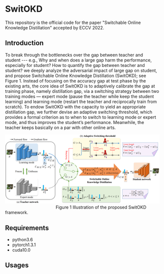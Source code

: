 # SwitOKD
This repository is the official code for the paper "Switchable Online Knowledge Distillation" accepted by ECCV 2022.

## Introduction
To break through the bottlenecks over the gap between teacher and student --- e.g., Why and when does a large gap harm the performance, especially for student? How to quantify the gap between teacher and student? we deeply analyze the adversarial impact
of large gap on student, and propose Switchable Online Knowledge Distillation (SwitOKD); see Figure 1. Instead of focusing on the accuracy gap at test phase by the existing arts, the core idea of SwitOKD is to adaptively calibrate the gap at training phase, namely distillation gap, via a switching strategy between two training modes — expert mode (pause the teacher while keep the student learning) and learning mode (restart the teacher and reciprocally train from scratch). To endow SwitOKD with the capacity to yield an appropriate distillation gap, we further devise an adaptive switching threshold, which provides a formal criterion as to when to switch to learning mode or expert mode, and thus improves the student’s performance. Meanwhile, the teacher keeps
basically on a par with other online arts.

![overview](https://github.com/hfutqian/SwitOKD/blob/main/images/overview.png)
&nbsp;&nbsp;&nbsp;&nbsp;&nbsp;&nbsp;&nbsp;&nbsp;&nbsp;&nbsp;&nbsp;&nbsp;&nbsp;&nbsp;&nbsp;&nbsp;&nbsp;&nbsp;&nbsp;&nbsp;&nbsp;&nbsp;&nbsp;&nbsp;&nbsp;&nbsp;&nbsp;&nbsp;&nbsp;&nbsp;&nbsp;&nbsp;&nbsp;&nbsp;&nbsp;&nbsp;&nbsp;&nbsp;&nbsp;&nbsp;&nbsp; Figure 1 Illustration of the proposed SwitOKD framework.


## Requirements
* python3.6
* pytorch1.3.1
* cuda10.0

## Usages
